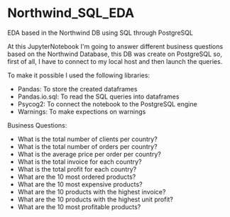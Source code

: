 # Northwind_SQL_EDA
EDA based in the Northwind DB using SQL through PostgreSQL


At this JupyterNotebook I'm going to answer different business questions based on the Northwind Database, this DB was create on PostgreSQL so, first of all, I have to connect to my local host and then launch the queries.

To make it possible I used the following libraries:

 * Pandas: To store the created dataframes
 * Pandas.io.sql: To read the SQL queries into dataframes
 * Psycog2: To connect the notebook to the PostgreSQL engine
 * Warnings: To make expections on warnings

Business Questions:

 * What is the total number of clients per country?
 * What is the total number of orders per country?
 * What is the average price per order per country?
 * What is the total invoice for each country?
 * What is the total profit for each country?
 * What are the 10 most ordered products?
 * What are the 10 most expensive products?
 * What are the 10 products with the highest invoice?
 * What are the 10 products with the highest unit profit?
 * What are the 10 most profitable products?

